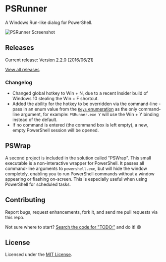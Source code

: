 # PSRunner
A Windows Run-like dialog for PowerShell.

![PSRunner Screenshot](https://raw.githubusercontent.com/qJake/PSRunner/master/Assets/PSRunner-Screenshot1.png)

## Releases

Current release: [Version 2.2.0](https://github.com/qJake/PSRunner/releases/tag/2.2.0) (2016/06/21)

[View all releases](https://github.com/qJake/PSRunner/releases)

### Changelog

* Changed global hotkey to Win + N, due to a recent Insider build of Windows 10 stealing the Win + F shortcut.
* Added the ability for the hotkey to be overridden via the command-line - pass in an enum value from the [`Keys` enumeration](https://msdn.microsoft.com/en-us/library/system.windows.forms.keys(v=vs.110).aspx) as the only command-line argument, for example: `PSRunner.exe Y` will use the Win + Y binding instead of the default.
* If no command is entered (the command box is left empty), a new, empty PowerShell session will be opened.

## PSWrap

A second project is included in the solution called "PSWrap". This small executable is a non-interactive wrapper for PowerShell. It passes all command-line arguments to `powershell.exe`, but will hide the window completely, enabling you to run PowerShell commands without a window appearing or flashing on-screen. This is especially useful when using PowerShell for scheduled tasks.

## Contributing

Report bugs, request enhancements, fork it, and send me pull requests via this repo.

Not sure where to start? [Search the code for "TODO:"](https://github.com/qJake/PSRunner/search?q=TODO%3A) and do it! :smile:

## License

Licensed under the [MIT License](https://opensource.org/licenses/MIT).
